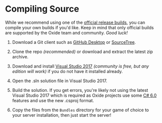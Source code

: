 # Compiling Source

While we recommend using one of the [official release builds](https://oxidemod.org/downloads/), you can compile your own builds if you'd like. Keep in mind that only official builds are supported by the Oxide team and community. _Good luck!_

 1. Download a Git client such as [GitHub Desktop](https://desktop.github.com/) or [SourceTree](https://www.sourcetreeapp.com/).

 2. Clone the repo _(recommended)_ or download and extract the latest zip archive.

 3. Download and install [Visual Studio 2017](https://www.visualstudio.com/en-us/downloads/visual-studio-2015-downloads-vs.aspx) _(community is free, but any edition will work)_ if you do not have it installed already.

 3. Open the .sln solution file in Visual Studio 2017.

 4. Build the solution. If you get errors, you're likely not using the latest Visual Studio 2017 which is required as Oxide projects use some [C# 6.0](https://github.com/dotnet/roslyn/wiki/New-Language-Features-in-C%23-6) features and use the new .csproj format.

 5. Copy the files from the `Bundles` directory for your game of choice to your server installation, then just start the server!
